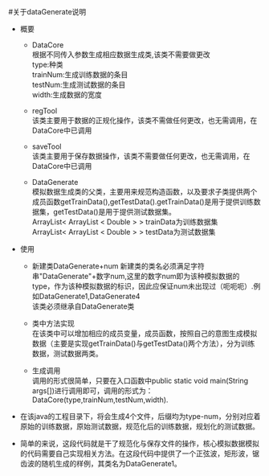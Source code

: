 #关于dataGenerate说明
- 概要
  - DataCore  
  根据不同传入参数生成相应数据生成类,该类不需要做更改    
  type:种类  
  trainNum:生成训练数据的条目  
  testNum:生成测试数据的条目  
  width:生成数据的宽度  
  
  - regTool  
  该类主要用于数据的正规化操作，该类不需做任何更改，也无需调用，在DataCore中已调用  
  
  - saveTool  
  该类主要用于保存数据操作，该类不需要做任何更改，也无需调用，在DataCore中已调用  
  
  - DataGenerate  
  模拟数据生成类的父类，主要用来规范构造函数，以及要求子类提供两个成员函数getTrainData(),getTestData().getTrainData()是用于提供训练数据集，getTestData()是用于提供测试数据集。  
  ArrayList< ArrayList < Double > > trainData为训练数据集  
  ArrayList< ArrayList < Double > > testData为测试数据集
 
- 使用
  - 新建类DataGenerate+num
  新建类的类名必须满足字符串"DataGenerate"+数字num,这里的数字num即为该种模拟数据的type，作为该种模拟数据的标识，因此应保证num未出现过（呃呃呃）.例如DataGenerate1,DataGenerate4  
  该类必须继承自DataGenerate类
    
  - 类中方法实现  
  在该类中可以增加相应的成员变量，成员函数，按照自己的意图生成模拟数据（主要是实现getTrainData()与getTestData()两个方法），分为训练数据，测试数据两类。
  
  - 生成调用  
  调用的形式很简单，只要在入口函数中public static void main(String args[])进行调用即可，调用的形式为：DataCore(type,trainNum,testNum,width).
  
 - 在该java的工程目录下，将会生成4个文件，后缀均为type-num，分别对应着原始的训练数据，原始测试数据，规范化后的训练数据，规划化的测试数据。
 - 简单的来说，这段代码就是干了规范化与保存文件的操作，核心模拟数据模拟的代码需要自己实现相关方法。在这段代码中提供了一个正弦波，矩形波，锯齿波的随机生成的样例，其类名为DataGenerate1。
